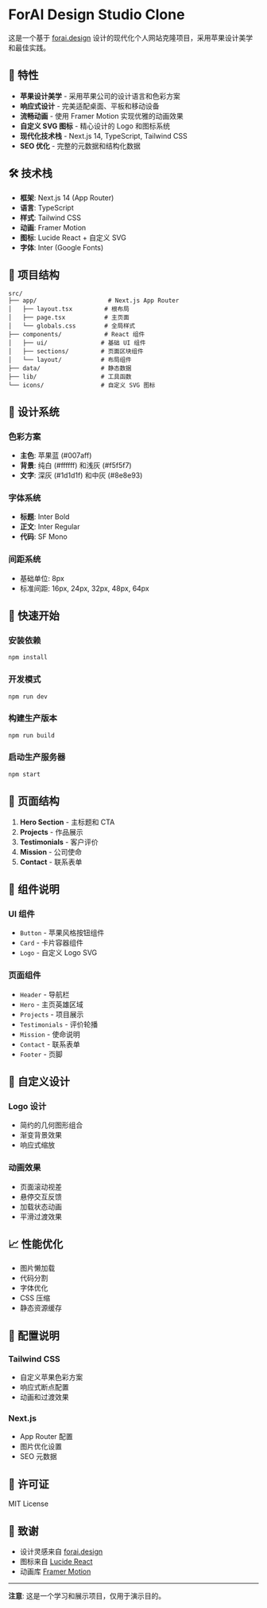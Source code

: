 # ForAI Design Studio Clone

这是一个基于 [forai.design](https://forai.design) 设计的现代化个人网站克隆项目，采用苹果设计美学和最佳实践。

## 🚀 特性

- **苹果设计美学** - 采用苹果公司的设计语言和色彩方案
- **响应式设计** - 完美适配桌面、平板和移动设备
- **流畅动画** - 使用 Framer Motion 实现优雅的动画效果
- **自定义 SVG 图标** - 精心设计的 Logo 和图标系统
- **现代化技术栈** - Next.js 14, TypeScript, Tailwind CSS
- **SEO 优化** - 完整的元数据和结构化数据

## 🛠️ 技术栈

- **框架**: Next.js 14 (App Router)
- **语言**: TypeScript
- **样式**: Tailwind CSS
- **动画**: Framer Motion
- **图标**: Lucide React + 自定义 SVG
- **字体**: Inter (Google Fonts)

## 📁 项目结构

```
src/
├── app/                    # Next.js App Router
│   ├── layout.tsx         # 根布局
│   ├── page.tsx           # 主页面
│   └── globals.css        # 全局样式
├── components/            # React 组件
│   ├── ui/               # 基础 UI 组件
│   ├── sections/         # 页面区块组件
│   └── layout/           # 布局组件
├── data/                 # 静态数据
├── lib/                  # 工具函数
└── icons/                # 自定义 SVG 图标
```

## 🎨 设计系统

### 色彩方案
- **主色**: 苹果蓝 (#007aff)
- **背景**: 纯白 (#ffffff) 和浅灰 (#f5f5f7)
- **文字**: 深灰 (#1d1d1f) 和中灰 (#8e8e93)

### 字体系统
- **标题**: Inter Bold
- **正文**: Inter Regular
- **代码**: SF Mono

### 间距系统
- 基础单位: 8px
- 标准间距: 16px, 24px, 32px, 48px, 64px

## 🚀 快速开始

### 安装依赖
```bash
npm install
```

### 开发模式
```bash
npm run dev
```

### 构建生产版本
```bash
npm run build
```

### 启动生产服务器
```bash
npm start
```

## 📱 页面结构

1. **Hero Section** - 主标题和 CTA
2. **Projects** - 作品展示
3. **Testimonials** - 客户评价
4. **Mission** - 公司使命
5. **Contact** - 联系表单

## 🎯 组件说明

### UI 组件
- `Button` - 苹果风格按钮组件
- `Card` - 卡片容器组件
- `Logo` - 自定义 Logo SVG

### 页面组件
- `Header` - 导航栏
- `Hero` - 主页英雄区域
- `Projects` - 项目展示
- `Testimonials` - 评价轮播
- `Mission` - 使命说明
- `Contact` - 联系表单
- `Footer` - 页脚

## 🎨 自定义设计

### Logo 设计
- 简约的几何图形组合
- 渐变背景效果
- 响应式缩放

### 动画效果
- 页面滚动视差
- 悬停交互反馈
- 加载状态动画
- 平滑过渡效果

## 📈 性能优化

- 图片懒加载
- 代码分割
- 字体优化
- CSS 压缩
- 静态资源缓存

## 🔧 配置说明

### Tailwind CSS
- 自定义苹果色彩方案
- 响应式断点配置
- 动画和过渡效果

### Next.js
- App Router 配置
- 图片优化设置
- SEO 元数据

## 📄 许可证

MIT License

## 🙏 致谢

- 设计灵感来自 [forai.design](https://forai.design)
- 图标来自 [Lucide React](https://lucide.dev)
- 动画库 [Framer Motion](https://www.framer.com/motion/)

---

**注意**: 这是一个学习和展示项目，仅用于演示目的。 